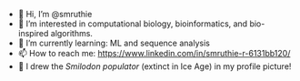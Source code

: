 - 👋 Hi, I’m @smruthie
- 👀 I’m interested in computational biology, bioinformatics, and bio-inspired algorithms.
- 🌱 I’m currently learning: ML and sequence analysis
- 📫 How to reach me: https://www.linkedin.com/in/smruthie-r-6131bb120/
- 🐅 I drew the *Smilodon populator* (extinct in Ice Age) in my profile picture!

<!---
smruthie/smruthie is a ✨ special ✨ repository because its `README.md` (this file) appears on your GitHub profile.
You can click the Preview link to take a look at your changes.
--->

